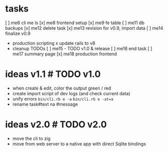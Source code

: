 # tasks
[ ] me6 cli me ls
[x] me8 frontend setup
[x] me9 fe table
[ ] me11 db backups
[x] me12 delete task
[x] me13 revision for v0.9, import data
[ ] me14 finalize v0.9
  - production scripting
  x update rails to v8
  - cleanup TODOs
[ ] me15 - TODO v1.0 & release
[ ] me16 end task
[ ] me17 summary page
[x] me18 production frontend

# ideas v1.1 # TODO v1.0
- when create & edit, color the output green / red
- create import script of dev logs (and check current data)
- unify errors `bin/cli.rb e -a` `bin/cli.rb e -at=a`
- rename task#text na #message

# ideas v2.0 # TODO v2.0
- move the cli to zig
- move from web server to a native app with direct Sqlite bindings
